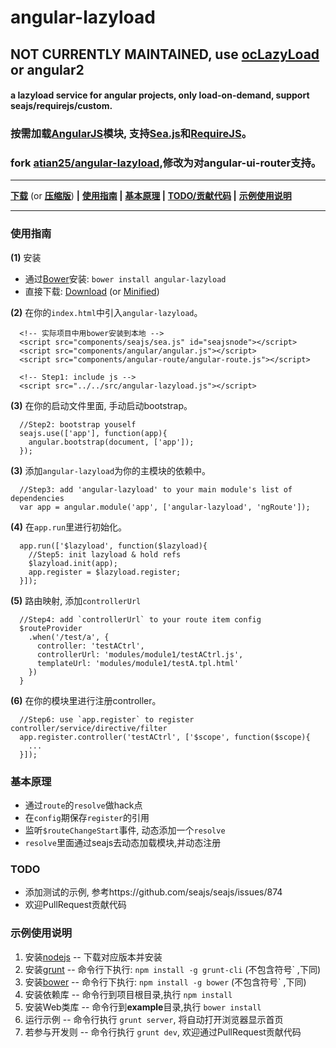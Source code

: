 # angular-lazyload

## **NOT CURRENTLY MAINTAINED, use [ocLazyLoad](https://github.com/ocombe/ocLazyLoad) or angular2**

#### a lazyload service for angular projects, only load-on-demand, support seajs/requirejs/custom.
### 按需加载[AngularJS](http://angularjs.org)模块, 支持[Sea.js](http://seajs.org/)和[RequireJS](http://requirejs.org/‎)。
### fork [atian25/angular-lazyload](https://github.com/atian25/angular-lazyload),修改为对angular-ui-router支持。
---
**[下载](dist/angular-lazyload.js)** (or **[压缩版](dist/angular-lazyload.min.js)**) **|**
**[使用指南](#使用指南) |**
**[基本原理](#基本原理) |**
**[TODO/贡献代码](#TODO) |**
**[示例使用说明](#示例使用说明)**

---


### 使用指南

**(1)** 安装
- 通过[Bower](http://bower.io/)安装: `bower install angular-lazyload`
- 直接下载: [Download](dist/angular-lazyload.js) (or [Minified](dist/angular-lazyload.min.js))

**(2)** 在你的`index.html`中引入`angular-lazyload`。
```
  <!-- 实际项目中用bower安装到本地 -->
  <script src="components/seajs/sea.js" id="seajsnode"></script>
  <script src="components/angular/angular.js"></script>
  <script src="components/angular-route/angular-route.js"></script>
  
  <!-- Step1: include js -->
  <script src="../../src/angular-lazyload.js"></script>
```

**(3)** 在你的启动文件里面, 手动启动bootstrap。
```
  //Step2: bootstrap youself
  seajs.use(['app'], function(app){
    angular.bootstrap(document, ['app']);
  });
```

**(3)** 添加`angular-lazyload`为你的主模块的依赖中。
```
  //Step3: add 'angular-lazyload' to your main module's list of dependencies
  var app = angular.module('app', ['angular-lazyload', 'ngRoute']);
```

**(4)** 在`app.run`里进行初始化。
```
  app.run(['$lazyload', function($lazyload){
    //Step5: init lazyload & hold refs
    $lazyload.init(app);
    app.register = $lazyload.register;
  }]);
```

**(5)** 路由映射, 添加`controllerUrl`
```
  //Step4: add `controllerUrl` to your route item config
  $routeProvider
    .when('/test/a', {
      controller: 'testACtrl',
      controllerUrl: 'modules/module1/testACtrl.js',
      templateUrl: 'modules/module1/testA.tpl.html'
    })
  }
```

**(6)** 在你的模块里进行注册controller。
```
  //Step6: use `app.register` to register controller/service/directive/filter
  app.register.controller('testACtrl', ['$scope', function($scope){
    ...
  }]);
```


### 基本原理

 - 通过`route`的`resolve`做hack点
 - 在`config`期保存`register`的引用
 - 监听`$routeChangeStart`事件, 动态添加一个`resolve`
 - `resolve`里面通过seajs去动态加载模块,并动态注册

### TODO
- 添加测试的示例, 参考https://github.com/seajs/seajs/issues/874
- 欢迎PullRequest贡献代码

### 示例使用说明

1. 安装[nodejs](http://nodejs.org) -- 下载对应版本并安装
2. 安装[grunt](http://gruntjs.com) -- 命令行下执行: `npm install -g grunt-cli`  (不包含符号` ,下同)
3. 安装[bower](https://github.com/bower/bower) -- 命令行下执行: `npm install -g bower`  (不包含符号` ,下同)
4. 安装依赖库 -- 命令行到项目根目录,执行 `npm install` 
5. 安装Web类库 --  命令行到**example**目录,执行 `bower install`
6. 运行示例 -- 命令行执行 `grunt server`, 将自动打开浏览器显示首页
7. 若参与开发则 -- 命令行执行 `grunt dev`, 欢迎通过PullRequest贡献代码 


